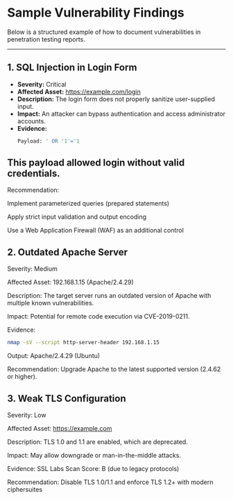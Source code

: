 # Sample Vulnerability Findings

Below is a structured example of how to document vulnerabilities in penetration testing reports.

---

## 1. SQL Injection in Login Form
- **Severity:** Critical  
- **Affected Asset:** https://example.com/login  
- **Description:** The login form does not properly sanitize user-supplied input.  
- **Impact:** An attacker can bypass authentication and access administrator accounts.  
- **Evidence:**  
  ```sql
  Payload: ' OR '1'='1
  ```
## This payload allowed login without valid credentials.

Recommendation:

Implement parameterized queries (prepared statements)

Apply strict input validation and output encoding

Use a Web Application Firewall (WAF) as an additional control

## 2. Outdated Apache Server

Severity: Medium

Affected Asset: 192.168.1.15 (Apache/2.4.29)

Description: The target server runs an outdated version of Apache with multiple known vulnerabilities.

Impact: Potential for remote code execution via CVE-2019-0211.

Evidence:

```bash
nmap -sV --script http-server-header 192.168.1.15
```
Output: Apache/2.4.29 (Ubuntu)

Recommendation: Upgrade Apache to the latest supported version (2.4.62 or higher).

## 3. Weak TLS Configuration

Severity: Low

Affected Asset: https://example.com

Description: TLS 1.0 and 1.1 are enabled, which are deprecated.

Impact: May allow downgrade or man-in-the-middle attacks.

Evidence: SSL Labs Scan Score: B (due to legacy protocols)

Recommendation: Disable TLS 1.0/1.1 and enforce TLS 1.2+ with modern ciphersuites
